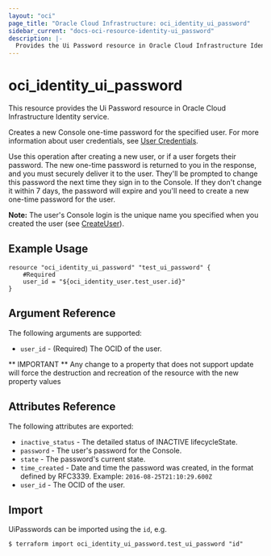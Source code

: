 ```yaml
---
layout: "oci"
page_title: "Oracle Cloud Infrastructure: oci_identity_ui_password"
sidebar_current: "docs-oci-resource-identity-ui_password"
description: |-
  Provides the Ui Password resource in Oracle Cloud Infrastructure Identity service
---
```


# oci_identity_ui_password
This resource provides the Ui Password resource in Oracle Cloud Infrastructure Identity service.

Creates a new Console one-time password for the specified user. For more information about user
credentials, see [User Credentials](https://docs.cloud.oracle.com/iaas/Content/Identity/Concepts/usercredentials.htm).

Use this operation after creating a new user, or if a user forgets their password. The new one-time
password is returned to you in the response, and you must securely deliver it to the user. They'll
be prompted to change this password the next time they sign in to the Console. If they don't change
it within 7 days, the password will expire and you'll need to create a new one-time password for the
user.

**Note:** The user's Console login is the unique name you specified when you created the user
(see [CreateUser](https://docs.cloud.oracle.com/iaas/api/#/en/identity/20160918/User/CreateUser)).


## Example Usage

```hcl
resource "oci_identity_ui_password" "test_ui_password" {
	#Required
	user_id = "${oci_identity_user.test_user.id}"
}
```

## Argument Reference

The following arguments are supported:

* `user_id` - (Required) The OCID of the user.


** IMPORTANT **
Any change to a property that does not support update will force the destruction and recreation of the resource with the new property values

## Attributes Reference

The following attributes are exported:

* `inactive_status` - The detailed status of INACTIVE lifecycleState.
* `password` - The user's password for the Console.
* `state` - The password's current state.
* `time_created` - Date and time the password was created, in the format defined by RFC3339.  Example: `2016-08-25T21:10:29.600Z` 
* `user_id` - The OCID of the user.

## Import

UiPasswords can be imported using the `id`, e.g.

```
$ terraform import oci_identity_ui_password.test_ui_password "id"
```

